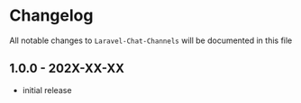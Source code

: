 # Changelog

All notable changes to `Laravel-Chat-Channels` will be documented in this file

## 1.0.0 - 202X-XX-XX

- initial release

